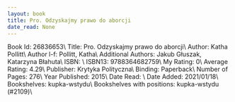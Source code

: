 ```yaml
---
layout: book
title: Pro. Odzyskajmy prawo do aborcji
date_read: None
---
```


Book Id: 26836653\ 
Title: Pro. Odzyskajmy prawo do aborcji\ 
Author: Katha Pollitt\ 
Author l-f: Pollitt, Katha\ 
Additional Authors: Jakub Głuszak, Katarzyna Błahuta\ 
ISBN: \ 
ISBN13: 9788364682759\ 
My Rating: 0\ 
Average Rating: 4.29\ 
Publisher: Krytyka Polityczna\ 
Binding: Paperback\ 
Number of Pages: 276\ 
Year Published: 2015\ 
Date Read: \ 
Date Added: 2021/01/18\ 
Bookshelves: kupka-wstydu\ 
Bookshelves with positions: kupka-wstydu (#2109)\ 

